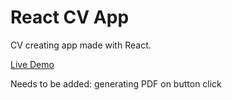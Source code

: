 # React CV App

CV creating app made with React.

[Live Demo](https://dima-sheiko.github.io/cv-app/)

Needs to be added: generating PDF on button click
